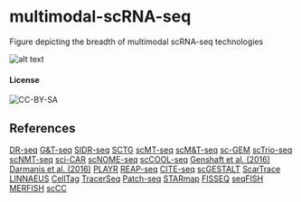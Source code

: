 # multimodal-scRNA-seq
Figure depicting the breadth of multimodal scRNA-seq technologies

![alt text][figure]

[figure]: https://github.com/arnavm/multimodal-scRNA-seq/blob/master/multimodal-scRNA-seq_v1-0.png?raw=true "Multi-modal scRNA-seq"

#### License
![CC-BY-SA](https://i.creativecommons.org/l/by-nc-sa/4.0/88x31.png)

## References
[DR-seq](http://dx.doi.org/10.1038/nbt.3129)
[G&T-seq](http://dx.doi.org/10.1038/nmeth.3370)
[SIDR-seq](http://dx.doi.org/10.1101/gr.223263.117)
[SCTG](http://dx.doi.org/10.1016/j.mrfmmm.2015.01.002)
[scMT-seq](http://dx.doi.org/10.1186/s13059-016-0950-z)
[scM&T-seq](http://dx.doi.org/10.1038/nmeth.3728)
[sc-GEM](http://dx.doi.org/10.1038/nmeth.3961)
[scTrio-seq](http://dx.doi.org/10.1038/cr.2016.23)
[scNMT-seq](http://dx.doi.org/10.1038/s41467-018-03149-4)
[sci-CAR](http://dx.doi.org/10.1126/science.aau0730)
[scNOME-seq](http://dx.doi.org/10.7554/eLife.23203.001)
[scCOOL-seq](http://dx.doi.org/10.1038/cr.2017.82)
[Genshaft et al. (2016)](http://dx.doi.org/10.1186/s13059-016-1045-6)
[Darmanis et al. (2016)](http://dx.doi.org/10.1016/j.celrep.2015.12.021)
[PLAYR](http://dx.doi.org/10.1038/nmeth.3742)
[REAP-seq](http://dx.doi.org/10.1038/nbt.3973)
[CITE-seq](http://dx.doi.org/10.1038/nmeth.4380)
[scGESTALT](http://dx.doi.org/10.1038/nbt.4103)
[ScarTrace](http://dx.doi.org/10.1038/nature25969)
[LINNAEUS](http://dx.doi.org/10.1038/nbt.4124)
[CellTag](http://dx.doi.org/10.1038/s41586-018-0744-4)
[TracerSeq](http://dx.doi.org/10.1126/science.aar4362 )
[Patch-seq](http://dx.doi.org/10.1038/nbt.3445)
[STARmap](http://dx.doi.org/10.1126/science.aat5691)
[FISSEQ](http://dx.doi.org/10.1126/science.1250212)
[seqFISH](http://dx.doi.org/10.1016/j.neuron.2017.05.008)
[MERFISH](http://dx.doi.org/10.1126/science.aaa6090 )
[scCC](http://dx.doi.org/10.1101/538553)
